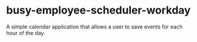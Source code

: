 # busy-employee-scheduler-workday
A simple calendar application that allows a user to save events for each hour of the day.
